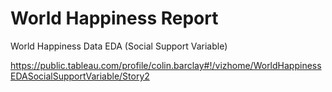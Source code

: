 # World Happiness Report
World Happiness Data EDA (Social Support Variable)

https://public.tableau.com/profile/colin.barclay#!/vizhome/WorldHappinessEDASocialSupportVariable/Story2

